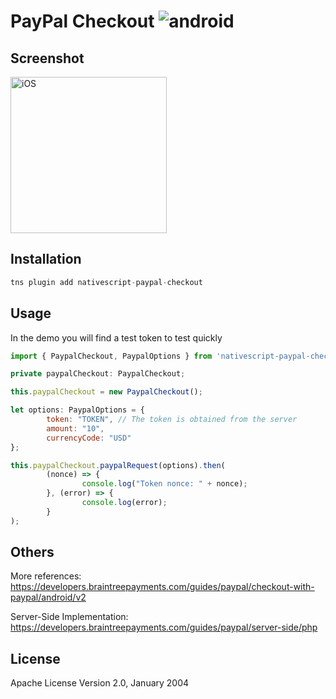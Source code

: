 # PayPal Checkout ![android](https://cdn4.iconfinder.com/data/icons/logos-3/228/android-32.png)

## Screenshot
<img alt="iOS" src="https://res.cloudinary.com/dem02bcqj/image/upload/v1526497294/Screenshot_2018-05-16-13-58-00.png" width="250">

## Installation

```javascript
tns plugin add nativescript-paypal-checkout
```

## Usage

In the demo you will find a test token to test quickly

```javascript
import { PaypalCheckout, PaypalOptions } from 'nativescript-paypal-checkout';

private paypalCheckout: PaypalCheckout;

this.paypalCheckout = new PaypalCheckout();

let options: PaypalOptions = {
		token: "TOKEN", // The token is obtained from the server
		amount: "10",
		currencyCode: "USD"
};

this.paypalCheckout.paypalRequest(options).then(
		(nonce) => {
				console.log("Token nonce: " + nonce);
		}, (error) => {
				console.log(error);
		}
);

```

## Others

More references: https://developers.braintreepayments.com/guides/paypal/checkout-with-paypal/android/v2

Server-Side Implementation: https://developers.braintreepayments.com/guides/paypal/server-side/php

## License

Apache License Version 2.0, January 2004
